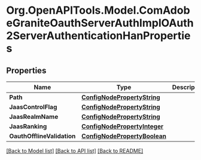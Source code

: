 # Org.OpenAPITools.Model.ComAdobeGraniteOauthServerAuthImplOAuth2ServerAuthenticationHanProperties
## Properties

Name | Type | Description | Notes
------------ | ------------- | ------------- | -------------
**Path** | [**ConfigNodePropertyString**](ConfigNodePropertyString.md) |  | [optional] 
**JaasControlFlag** | [**ConfigNodePropertyString**](ConfigNodePropertyString.md) |  | [optional] 
**JaasRealmName** | [**ConfigNodePropertyString**](ConfigNodePropertyString.md) |  | [optional] 
**JaasRanking** | [**ConfigNodePropertyInteger**](ConfigNodePropertyInteger.md) |  | [optional] 
**OauthOfflineValidation** | [**ConfigNodePropertyBoolean**](ConfigNodePropertyBoolean.md) |  | [optional] 

[[Back to Model list]](../README.md#documentation-for-models) [[Back to API list]](../README.md#documentation-for-api-endpoints) [[Back to README]](../README.md)

